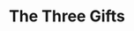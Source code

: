 ---
title: The Three Gifts
year: 1924
opening_date: 1924-04-28
closing_date: 
layout: productions
image:
image_caption:
image_credit:
playbill:
category:
Theatre: Theatre Jacksonville
cast:
   Granny Moran: Annie M. Pratt
   Bridget: Birsa Shepard
   Kathleen: Isabelle Gaines
   Tim: Ted Silber
crew:
   Director: J.H. Pratt
   Stage Setting Assistant:
      - Cecil Batchelder
      - E.S. Beauchamp-Nobbs
   Stage Setting: Dick Grether
external_links:
---